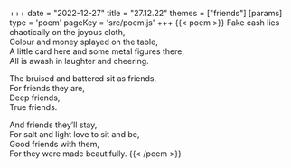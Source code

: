 +++
date = "2022-12-27"
title = "27.12.22"
themes = ["friends"]
[params]
  type = 'poem'
  pageKey = 'src/poem.js'
+++
{{< poem >}}
Fake cash lies chaotically on the joyous cloth,  
Colour and money splayed on the table,  
A little card here and some metal figures there,  
All is awash in laughter and cheering.  
  
The bruised and battered sit as friends,  
For friends they are,  
Deep friends,  
True friends.  
  
And friends they’ll stay,  
For salt and light love to sit and be,  
Good friends with them,  
For they were made beautifully.
{{< /poem >}}